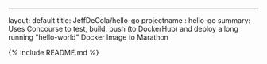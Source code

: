 ---
layout: default
title: JeffDeCola/hello-go
projectname : hello-go
summary: Uses Concourse to test, build, push (to DockerHub) and deploy a long running "hello-world" Docker Image to Marathon

{% include README.md %}


